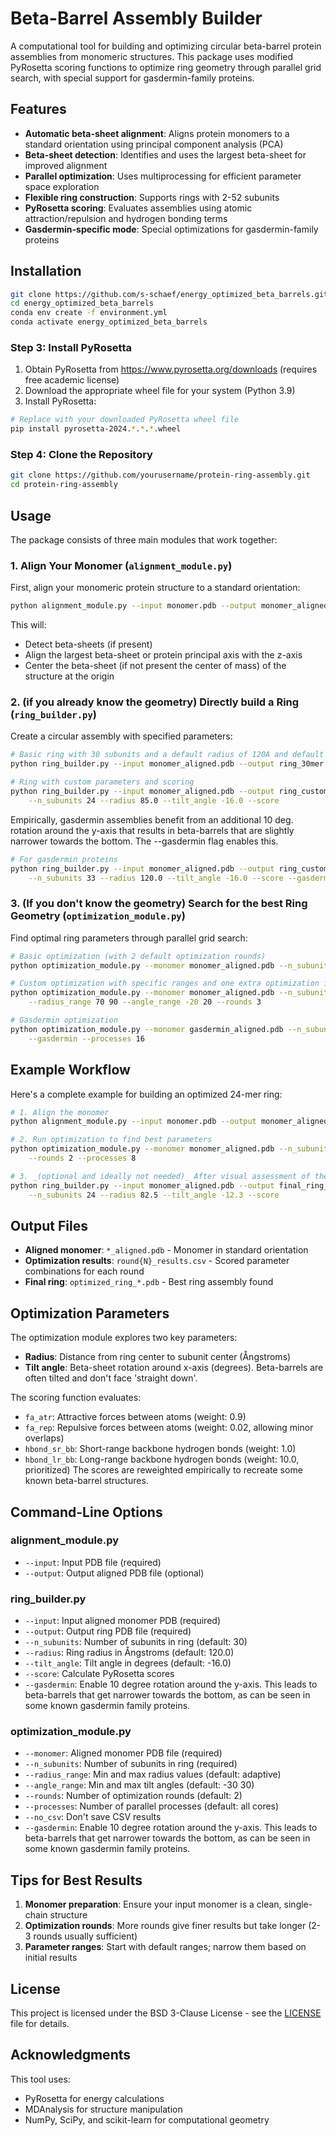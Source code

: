 # Beta-Barrel Assembly Builder

A computational tool for building and optimizing circular beta-barrel protein assemblies from monomeric structures. This package uses modified PyRosetta scoring functions to optimize ring geometry through parallel grid search, with special support for gasdermin-family proteins.

## Features

- **Automatic beta-sheet alignment**: Aligns protein monomers to a standard orientation using principal component analysis (PCA)
- **Beta-sheet detection**: Identifies and uses the largest beta-sheet for improved alignment
- **Parallel optimization**: Uses multiprocessing for efficient parameter space exploration
- **Flexible ring construction**: Supports rings with 2-52 subunits
- **PyRosetta scoring**: Evaluates assemblies using atomic attraction/repulsion and hydrogen bonding terms
- **Gasdermin-specific mode**: Special optimizations for gasdermin-family proteins

## Installation
```bash
git clone https://github.com/s-schaef/energy_optimized_beta_barrels.git
cd energy_optimized_beta_barrels
conda env create -f environment.yml
conda activate energy_optimized_beta_barrels
```



### Step 3: Install PyRosetta

1. Obtain PyRosetta from https://www.pyrosetta.org/downloads (requires free academic license)
2. Download the appropriate wheel file for your system (Python 3.9)
3. Install PyRosetta:

```bash
# Replace with your downloaded PyRosetta wheel file
pip install pyrosetta-2024.*.*.*.wheel
```

### Step 4: Clone the Repository

```bash
git clone https://github.com/yourusername/protein-ring-assembly.git
cd protein-ring-assembly
```

## Usage

The package consists of three main modules that work together:

### 1. Align Your Monomer (`alignment_module.py`)

First, align your monomeric protein structure to a standard orientation:

```bash
python alignment_module.py --input monomer.pdb --output monomer_aligned.pdb
```

This will:
- Detect beta-sheets (if present)
- Align the largest beta-sheet or protein principal axis with the z-axis
- Center the beta-sheet (if not present the center of mass) of the structure at the origin

### 2. (if you already know the geometry) Directly build a Ring (`ring_builder.py`)

Create a circular assembly with specified parameters:

```bash
# Basic ring with 30 subunits and a default radius of 120A and default tilt angle of -16 degrees
python ring_builder.py --input monomer_aligned.pdb --output ring_30mer.pdb --n_subunits 30

# Ring with custom parameters and scoring
python ring_builder.py --input monomer_aligned.pdb --output ring_custom.pdb \
    --n_subunits 24 --radius 85.0 --tilt_angle -16.0 --score
```

Empirically, gasdermin assemblies benefit from an additional 10 deg. rotation around the y-axis that results in beta-barrels that are slightly narrower towards the bottom. The --gasdermin flag enables this. 

```bash
# For gasdermin proteins
python ring_builder.py --input monomer_aligned.pdb --output ring_custom.pdb \
    --n_subunits 33 --radius 120.0 --tilt_angle -16.0 --score --gasdermin
```

### 3. (If you don't know the geometry) Search for the best Ring Geometry (`optimization_module.py`)

Find optimal ring parameters through parallel grid search:

```bash
# Basic optimization (with 2 default optimization rounds)
python optimization_module.py --monomer monomer_aligned.pdb --n_subunits 30

# Custom optimization with specific ranges and one extra optimization iteration
python optimization_module.py --monomer monomer_aligned.pdb --n_subunits 24 \
    --radius_range 70 90 --angle_range -20 20 --rounds 3

# Gasdermin optimization
python optimization_module.py --monomer gasdermin_aligned.pdb --n_subunits 30 \
    --gasdermin --processes 16
```

## Example Workflow

Here's a complete example for building an optimized 24-mer ring:

```bash
# 1. Align the monomer
python alignment_module.py --input monomer.pdb --output monomer_aligned.pdb

# 2. Run optimization to find best parameters 
python optimization_module.py --monomer monomer_aligned.pdb --n_subunits 24 \
    --rounds 2 --processes 8

# 3. _(optional and ideally not needed)_ After visual assessment of the structure, you may want to play around with user specified radius and tilt_angle values. 
python ring_builder.py --input monomer_aligned.pdb --output final_ring_24mer.pdb \
    --n_subunits 24 --radius 82.5 --tilt_angle -12.3 --score
```

## Output Files

- **Aligned monomer**: `*_aligned.pdb` - Monomer in standard orientation
- **Optimization results**: `round{N}_results.csv` - Scored parameter combinations for each round
- **Final ring**: `optimized_ring_*.pdb` - Best ring assembly found

## Optimization Parameters

The optimization module explores two key parameters:

- **Radius**: Distance from ring center to subunit center (Ångstroms)
- **Tilt angle**: Beta-sheet rotation around x-axis (degrees). Beta-barrels are often tilted and don't face 'straight down'. 

The scoring function evaluates:
- `fa_atr`: Attractive forces between atoms (weight: 0.9)
- `fa_rep`: Repulsive forces between atoms (weight: 0.02, allowing minor overlaps)
- `hbond_sr_bb`: Short-range backbone hydrogen bonds (weight: 1.0)
- `hbond_lr_bb`: Long-range backbone hydrogen bonds (weight: 10.0, prioritized)
The scores are reweighted empirically to recreate some known beta-barrel structures. 

## Command-Line Options

### alignment_module.py
- `--input`: Input PDB file (required)
- `--output`: Output aligned PDB file (optional)

### ring_builder.py
- `--input`: Input aligned monomer PDB (required)
- `--output`: Output ring PDB file (required)
- `--n_subunits`: Number of subunits in ring (default: 30)
- `--radius`: Ring radius in Ångstroms (default: 120.0)
- `--tilt_angle`: Tilt angle in degrees (default: -16.0)
- `--score`: Calculate PyRosetta scores
- `--gasdermin`: Enable 10 degree rotation around the y-axis. This leads to beta-barrels that get narrower towards the bottom, as can be seen in some known gasdermin family proteins. 

### optimization_module.py
- `--monomer`: Aligned monomer PDB file (required)
- `--n_subunits`: Number of subunits in ring (required)
- `--radius_range`: Min and max radius values (default: adaptive)
- `--angle_range`: Min and max tilt angles (default: -30 30)
- `--rounds`: Number of optimization rounds (default: 2)
- `--processes`: Number of parallel processes (default: all cores)
- `--no_csv`: Don't save CSV results
- `--gasdermin`: Enable 10 degree rotation around the y-axis. This leads to beta-barrels that get narrower towards the bottom, as can be seen in some known gasdermin family proteins. 

## Tips for Best Results

1. **Monomer preparation**: Ensure your input monomer is a clean, single-chain structure
2. **Optimization rounds**: More rounds give finer results but take longer (2-3 rounds usually sufficient)
3. **Parameter ranges**: Start with default ranges; narrow them based on initial results


## License

This project is licensed under the BSD 3-Clause License - see the [LICENSE](LICENSE) file for details.


## Acknowledgments

This tool uses:
- PyRosetta for energy calculations
- MDAnalysis for structure manipulation
- NumPy, SciPy, and scikit-learn for computational geometry
